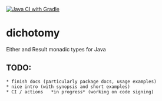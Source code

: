 [![Java CI with Gradle](https://github.com/xyzsd/dichotomy/actions/workflows/gradle.yml/badge.svg)](https://github.com/xyzsd/dichotomy/actions/workflows/gradle.yml)

# dichotomy
Either and Result monadic types for Java

## TODO: 
    * finish docs (particularly package docs, usage examples)
    * nice intro (with synopsis and short examples)
    * CI / actions   *in progress* (working on code signing)
    

